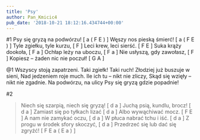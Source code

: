 ```yaml
---
title: 'Psy'
author: Pan_Kmicic4
pub_date: '2018-10-21 18:12:16.434744+00:00'
---
```


#1
Psy się gryzą na podwórzu! [ a ( F E ) ]
Węszy nos pieską śmierć! [ a ( F E ) ]
Tyle zgiełku, tyle kurzu, [ F ]
Leci krew, leci sierść. [ F E ]
Suka krąży dookoła, [ F a ] 
Ochłap leży na uboczu, [ F a ]
Nie usłyszą, gdy zawołasz, [ F ]
Kopiesz – żaden nic nie poczuł! [ G A ]

@1
Wszyscy stoją zapatrzeni.
Taki zgiełk! Taki ruch!
Złodziej już buszuje w sieni,
Nad jedzeniem roje much.
Ile ich tu – nikt nie zliczy,
Skąd się wzięły – nikt nie zgadnie.
Na podwórzu, na ulicy
Psy się gryzą gdzie popadnie!

#2
>Niech się szarpią, niech się gryzą! [ d a ]
>Juchą psią, kundlu, brocz! [ d a ]
>Zamiast się po tyłkach lizać [ d a ]
>Albo wywąchiwać mocz. [ F E ]
>A nam nie zamykać oczu, [ d a ]
>W płuca nabrać tchu i iść. [ d a ]
>Z progu w środek sfory skoczyć, [ d a ]
>Przedrzeć się lub dać się zgryźć! [ F E a ( E a ) ]